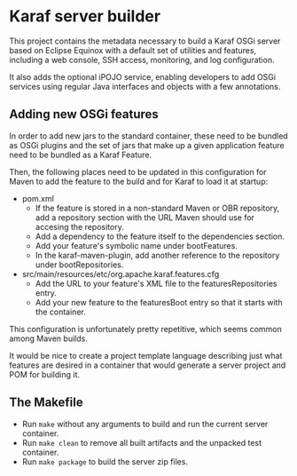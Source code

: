 # Karaf server builder #

This project contains the metadata necessary to build a Karaf OSGi server based on Eclipse Equinox with
a default set of utilities and features, including a web console, SSH access, monitoring, and log
configuration.

It also adds the optional iPOJO service, enabling developers to add OSGi services using regular
Java interfaces and objects with a few annotations.

## Adding new OSGi features

In order to add new jars to the standard container, these need to be bundled as OSGi plugins and the
set of jars that make up a given application feature need to be bundled as a Karaf Feature.

Then, the following places need to be updated in this configuration for Maven to add the feature to
the build and for Karaf to load it at startup:

* pom.xml
    * If the feature is stored in a non-standard Maven or OBR repository, add a repository section
    with the URL Maven should use for accesing the repository.
    * Add a dependency to the feature itself to the dependencies section.
    * Add your feature's symbolic name under bootFeatures.
    * In the karaf-maven-plugin, add another reference to the repository under bootRepositories.
* src/main/resources/etc/org.apache.karaf.features.cfg
    * Add the URL to your feature's XML file to the featuresRepositories entry.
    * Add your new feature to the featuresBoot entry so that it starts with the container.

This configuration is unfortunately pretty repetitive, which seems common among Maven builds.

It would be nice to create a project template language describing just what features are desired
in a container that would generate a server project and POM for building it.

## The Makefile

* Run `make` without any arguments to build and run the current server container.
* Run `make clean` to remove all built artifacts and the unpacked test container.
* Run `make package` to build the server zip files.



